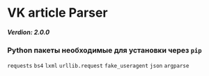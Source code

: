 #  VK article Parser
***Verdion: 2.0.0***

### Python пакеты необходимые для установки через `pip`
`requests`
`bs4`
`lxml`
`urllib.request`
`fake_useragent`
`json`
`argparse`